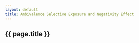 ```yaml
---
layout: default
title: Ambivalence Selective Exposure and Negativity Effect
---
```

<h2>{{ page.title }}</h2>

<p></p>

<p><object classid="clsid:CA8A9780-280D-11CF-A24D-444553540000" width="1000" height="1200" border="0">  
    <param name="_Version" value="65539">  
    <param name="_ExtentX" value="20108">  
    <param name="_ExtentY" value="10866">  
    <param name="_StockProps" value="0">  
    <param name="SRC" value="/docs/2016-05-01-Ambivalence-Selective-Exposure-and-Negativity-Effect-AMBIVALENCE-SELECTIVE-EXPOSURE-AND-NEGATIVITY-EFFECT.pdf">  
    <object data="/docs/2016-05-01-Ambivalence-Selective-Exposure-and-Negativity-Effect-AMBIVALENCE-SELECTIVE-EXPOSURE-AND-NEGATIVITY-EFFECT.pdf" type="application/pdf" width="1000" height="1200">   
    </object>  
</object> </p>

